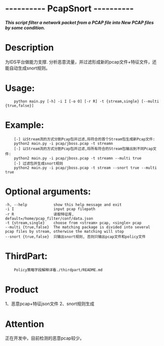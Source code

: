 #                ---------- PcapSnort ----------  
##### This script filter a network packet from a PCAP file into New PCAP files by some condition.  


# Description
为IDS平台做能力支撑. 分析恶意流量，并过滤形成新的pcap文件+特征文件，还能自动生成snort规则。  


# Usage:  
        python main.py [-h] -i I [-o O] [-r R] -t {stream,single} [--multi {true,false}]

# Example:
        [-] 以Stream流的方式分割Pcap包并过滤,将符合的首个Stream包生成新Pcap文件:
        python2 main.py -i pcap/jboss.pcap -t streamn
        [-] 以Stream流的方式分割Pcap包并过滤,将所有符合的Stream包输出到不同Pcap文件:
        python2 main.py -i pcap/jboss.pcap -t streamn --multi true
        [-] 过滤包并生成snort规则
        python2 main.py -i pcap/jboss.pcap -t stream --snort true --multi true

# Optional arguments:  
    -h, --help            show this help message and exit  
    -i I                  input pcap filepath
    -r R                  读取特征库, default=/home/pcap_filter/conf/data.json  
    -t {stream,single}    choose from <stream> pcap, <single> pcap  
    --multi {true,false}  The matching package is divided into several pcap files by stream, otherwise the matching will stop  
    --snort {true,false}  只输出snort规则, 否则只输出pcap文件和policy文件

# ThirdPart:
        Policy策略字段解释详看./thirdpart/README.md

# Product
1、恶意pcap+特征json文件
2、snort规则生成

# Attention
正在开发中，目前检测的恶意pcap较少。
